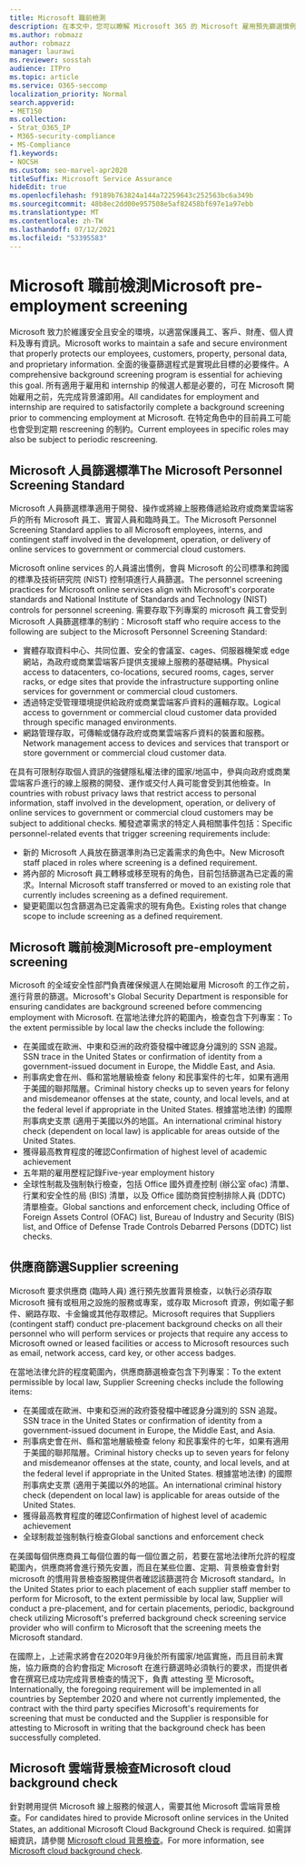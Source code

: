 ```yaml
---
title: Microsoft 職前檢測
description: 在本文中，您可以瞭解 Microsoft 365 的 Microsoft 雇用預先篩選慣例。
ms.author: robmazz
author: robmazz
manager: laurawi
ms.reviewer: sosstah
audience: ITPro
ms.topic: article
ms.service: O365-seccomp
localization_priority: Normal
search.appverid:
- MET150
ms.collection:
- Strat_O365_IP
- M365-security-compliance
- MS-Compliance
f1.keywords:
- NOCSH
ms.custom: seo-marvel-apr2020
titleSuffix: Microsoft Service Assurance
hideEdit: true
ms.openlocfilehash: f9189b763824a144a72259643c252563bc6a349b
ms.sourcegitcommit: 48b8ec2dd00e957508e5af82458bf697e1a97ebb
ms.translationtype: MT
ms.contentlocale: zh-TW
ms.lasthandoff: 07/12/2021
ms.locfileid: "53395583"
---
```

# <a name="microsoft-pre-employment-screening"></a><span data-ttu-id="e4dad-103">Microsoft 職前檢測</span><span class="sxs-lookup"><span data-stu-id="e4dad-103">Microsoft pre-employment screening</span></span>

<span data-ttu-id="e4dad-104">Microsoft 致力於維護安全且安全的環境，以適當保護員工、客戶、財產、個人資料及專有資訊。</span><span class="sxs-lookup"><span data-stu-id="e4dad-104">Microsoft works to maintain a safe and secure environment that properly protects our employees, customers, property, personal data, and proprietary information.</span></span> <span data-ttu-id="e4dad-105">全面的後臺篩選程式是實現此目標的必要條件。</span><span class="sxs-lookup"><span data-stu-id="e4dad-105">A comprehensive background screening program is essential for achieving this goal.</span></span> <span data-ttu-id="e4dad-106">所有適用于雇用和 internship 的候選人都是必要的，可在 Microsoft 開始雇用之前，先完成背景濾即用。</span><span class="sxs-lookup"><span data-stu-id="e4dad-106">All candidates for employment and internship are required to satisfactorily complete a background screening prior to commencing employment at Microsoft.</span></span> <span data-ttu-id="e4dad-107">在特定角色中的目前員工可能也會受到定期 rescreening 的制約。</span><span class="sxs-lookup"><span data-stu-id="e4dad-107">Current employees in specific roles may also be subject to periodic rescreening.</span></span>

## <a name="the-microsoft-personnel-screening-standard"></a><span data-ttu-id="e4dad-108">Microsoft 人員篩選標準</span><span class="sxs-lookup"><span data-stu-id="e4dad-108">The Microsoft Personnel Screening Standard</span></span>

<span data-ttu-id="e4dad-109">Microsoft 人員篩選標準適用于開發、操作或將線上服務傳遞給政府或商業雲端客戶的所有 Microsoft 員工、實習人員和臨時員工。</span><span class="sxs-lookup"><span data-stu-id="e4dad-109">The Microsoft Personnel Screening Standard applies to all Microsoft employees, interns, and contingent staff involved in the development, operation, or delivery of online services to government or commercial cloud customers.</span></span>

<span data-ttu-id="e4dad-110">Microsoft online services 的人員濾出慣例，會與 Microsoft 的公司標準和跨國的標準及技術研究院 (NIST) 控制項進行人員篩選。</span><span class="sxs-lookup"><span data-stu-id="e4dad-110">The personnel screening practices for Microsoft online services align with Microsoft's corporate standards and National Institute of Standards and Technology (NIST) controls for personnel screening.</span></span> <span data-ttu-id="e4dad-111">需要存取下列專案的 microsoft 員工會受到 Microsoft 人員篩選標準的制約：</span><span class="sxs-lookup"><span data-stu-id="e4dad-111">Microsoft staff who require access to the following are subject to the Microsoft Personnel Screening Standard:</span></span>

- <span data-ttu-id="e4dad-112">實體存取資料中心、共同位置、安全的會議室、cages、伺服器機架或 edge 網站，為政府或商業雲端客戶提供支援線上服務的基礎結構。</span><span class="sxs-lookup"><span data-stu-id="e4dad-112">Physical access to datacenters, co-locations, secured rooms, cages, server racks, or edge sites that provide the infrastructure supporting online services for government or commercial cloud customers.</span></span>
- <span data-ttu-id="e4dad-113">透過特定受管理環境提供給政府或商業雲端客戶資料的邏輯存取。</span><span class="sxs-lookup"><span data-stu-id="e4dad-113">Logical access to government or commercial cloud customer data provided through specific managed environments.</span></span>
- <span data-ttu-id="e4dad-114">網路管理存取，可傳輸或儲存政府或商業雲端客戶資料的裝置和服務。</span><span class="sxs-lookup"><span data-stu-id="e4dad-114">Network management access to devices and services that transport or store government or commercial cloud customer data.</span></span>

<span data-ttu-id="e4dad-115">在具有可限制存取個人資訊的強健隱私權法律的國家/地區中，參與向政府或商業雲端客戶進行的線上服務的開發、運作或交付人員可能會受到其他檢查。</span><span class="sxs-lookup"><span data-stu-id="e4dad-115">In countries with robust privacy laws that restrict access to personal information, staff involved in the development, operation, or delivery of online services to government or commercial cloud customers may be subject to additional checks.</span></span> <span data-ttu-id="e4dad-116">觸發遮罩需求的特定人員相關事件包括：</span><span class="sxs-lookup"><span data-stu-id="e4dad-116">Specific personnel-related events that trigger screening requirements include:</span></span>

- <span data-ttu-id="e4dad-117">新的 Microsoft 人員放在篩選準則為已定義需求的角色中。</span><span class="sxs-lookup"><span data-stu-id="e4dad-117">New Microsoft staff placed in roles where screening is a defined requirement.</span></span>
- <span data-ttu-id="e4dad-118">將內部的 Microsoft 員工轉移或移至現有的角色，目前包括篩選為已定義的需求。</span><span class="sxs-lookup"><span data-stu-id="e4dad-118">Internal Microsoft staff transferred or moved to an existing role that currently includes screening as a defined requirement.</span></span>
- <span data-ttu-id="e4dad-119">變更範圍以包含篩選為已定義需求的現有角色。</span><span class="sxs-lookup"><span data-stu-id="e4dad-119">Existing roles that change scope to include screening as a defined requirement.</span></span>

## <a name="microsoft-pre-employment-screening"></a><span data-ttu-id="e4dad-120">Microsoft 職前檢測</span><span class="sxs-lookup"><span data-stu-id="e4dad-120">Microsoft pre-employment screening</span></span>

<span data-ttu-id="e4dad-121">Microsoft 的全域安全性部門負責確保候選人在開始雇用 Microsoft 的工作之前，進行背景的篩選。</span><span class="sxs-lookup"><span data-stu-id="e4dad-121">Microsoft's Global Security Department is responsible for ensuring candidates are background screened before commencing employment with Microsoft.</span></span>
<span data-ttu-id="e4dad-122">在當地法律允許的範圍內，檢查包含下列專案：</span><span class="sxs-lookup"><span data-stu-id="e4dad-122">To the extent permissible by local law the checks include the following:</span></span>

- <span data-ttu-id="e4dad-123">在美國或在歐洲、中東和亞洲的政府簽發檔中確認身分識別的 SSN 追蹤。</span><span class="sxs-lookup"><span data-stu-id="e4dad-123">SSN trace in the United States or confirmation of identity from a government-issued document in Europe, the Middle East, and Asia.</span></span>
- <span data-ttu-id="e4dad-124">刑事病史會在州、縣和當地層級檢查 felony 和民事案件的七年，如果有適用于美國的聯邦階層。</span><span class="sxs-lookup"><span data-stu-id="e4dad-124">Criminal history checks up to seven years for felony and misdemeanor offenses at the state, county, and local levels, and at the federal level if appropriate in the United States.</span></span> <span data-ttu-id="e4dad-125">根據當地法律) 的國際刑事病史支票 (適用于美國以外的地區。</span><span class="sxs-lookup"><span data-stu-id="e4dad-125">An international criminal history check (dependent on local law) is applicable for areas outside of the United States.</span></span>
- <span data-ttu-id="e4dad-126">獲得最高教育程度的確認</span><span class="sxs-lookup"><span data-stu-id="e4dad-126">Confirmation of highest level of academic achievement</span></span>
- <span data-ttu-id="e4dad-127">五年期的雇用歷程記錄</span><span class="sxs-lookup"><span data-stu-id="e4dad-127">Five-year employment history</span></span>
- <span data-ttu-id="e4dad-128">全球性制裁及強制執行檢查，包括 Office 國外資產控制 (辦公室 ofac) 清單、行業和安全性的局 (BIS) 清單，以及 Office 國防商貿控制排除人員 (DDTC) 清單檢查。</span><span class="sxs-lookup"><span data-stu-id="e4dad-128">Global sanctions and enforcement check, including Office of Foreign Assets Control (OFAC) list, Bureau of Industry and Security (BIS) list, and Office of Defense Trade Controls Debarred Persons (DDTC) list checks.</span></span>

## <a name="supplier-screening"></a><span data-ttu-id="e4dad-129">供應商篩選</span><span class="sxs-lookup"><span data-stu-id="e4dad-129">Supplier screening</span></span>

<span data-ttu-id="e4dad-130">Microsoft 要求供應商 (臨時人員) 進行預先放置背景檢查，以執行必須存取 Microsoft 擁有或租用之設施的服務或專案，或存取 Microsoft 資源，例如電子郵件、網路存取、卡金鑰或其他存取標記。</span><span class="sxs-lookup"><span data-stu-id="e4dad-130">Microsoft requires that Suppliers (contingent staff) conduct pre-placement background checks on all their personnel who will perform services or projects that require any access to Microsoft owned or leased facilities or access to Microsoft resources such as email, network access, card key, or other access badges.</span></span>

<span data-ttu-id="e4dad-131">在當地法律允許的程度範圍內，供應商篩選檢查包含下列專案：</span><span class="sxs-lookup"><span data-stu-id="e4dad-131">To the extent permissible by local law, Supplier Screening checks include the following items:</span></span>

- <span data-ttu-id="e4dad-132">在美國或在歐洲、中東和亞洲的政府簽發檔中確認身分識別的 SSN 追蹤。</span><span class="sxs-lookup"><span data-stu-id="e4dad-132">SSN trace in the United States or confirmation of identity from a government-issued document in Europe, the Middle East, and Asia.</span></span>
- <span data-ttu-id="e4dad-133">刑事病史會在州、縣和當地層級檢查 felony 和民事案件的七年，如果有適用于美國的聯邦階層。</span><span class="sxs-lookup"><span data-stu-id="e4dad-133">Criminal history checks up to seven years for felony and misdemeanor offenses at the state, county, and local levels, and at the federal level if appropriate in the United States.</span></span> <span data-ttu-id="e4dad-134">根據當地法律) 的國際刑事病史支票 (適用于美國以外的地區。</span><span class="sxs-lookup"><span data-stu-id="e4dad-134">An international criminal history check (dependent on local law) is applicable for areas outside of the United States.</span></span>
- <span data-ttu-id="e4dad-135">獲得最高教育程度的確認</span><span class="sxs-lookup"><span data-stu-id="e4dad-135">Confirmation of highest level of academic achievement</span></span>
- <span data-ttu-id="e4dad-136">全球制裁並強制執行檢查</span><span class="sxs-lookup"><span data-stu-id="e4dad-136">Global sanctions and enforcement check</span></span>

<span data-ttu-id="e4dad-137">在美國每個供應商員工每個位置的每一個位置之前，若要在當地法律所允許的程度範圍內，供應商將會進行預先安置，而且在某些位置、定期、背景檢查會針對 microsoft 的慣用背景檢查服務提供者確認該篩選符合 Microsoft standard。</span><span class="sxs-lookup"><span data-stu-id="e4dad-137">In the United States prior to each placement of each supplier staff member to perform for Microsoft, to the extent permissible by local law, Supplier will conduct a pre-placement, and for certain placements, periodic, background check utilizing Microsoft's preferred background check screening service provider who will confirm to Microsoft that the screening meets the Microsoft standard.</span></span> 

<span data-ttu-id="e4dad-138">在國際上，上述需求將會在2020年9月後於所有國家/地區實施，而且目前未實施，協力廠商的合約會指定 Microsoft 在進行篩選時必須執行的要求，而提供者會在撰寫已成功完成背景檢查的情況下，負責 attesting 至 Microsoft。</span><span class="sxs-lookup"><span data-stu-id="e4dad-138">Internationally, the foregoing requirement will be implemented in all countries by September 2020 and where not currently implemented, the contract with the third party specifies Microsoft's requirements for screening that must be conducted and the Supplier is responsible for attesting to Microsoft in writing that the background check has been successfully completed.</span></span>

## <a name="microsoft-cloud-background-check"></a><span data-ttu-id="e4dad-139">Microsoft 雲端背景檢查</span><span class="sxs-lookup"><span data-stu-id="e4dad-139">Microsoft cloud background check</span></span>

<span data-ttu-id="e4dad-140">針對聘用提供 Microsoft 線上服務的候選人，需要其他 Microsoft 雲端背景檢查。</span><span class="sxs-lookup"><span data-stu-id="e4dad-140">For candidates hired to provide Microsoft online services in the United States, an additional Microsoft Cloud Background Check is required.</span></span> <span data-ttu-id="e4dad-141">如需詳細資訊，請參閱 [Microsoft cloud 背景檢查](assurance-cloud-background-check.md)。</span><span class="sxs-lookup"><span data-stu-id="e4dad-141">For more information, see [Microsoft cloud background check](assurance-cloud-background-check.md).</span></span>